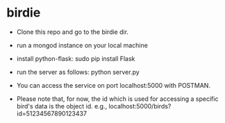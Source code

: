 # birdie

* Clone this repo and go to the birdie dir.

* run a mongod instance on your local machine

* install python-flask: sudo pip install Flask 

* run the server as follows:
python server.py

* You can access the service on port localhost:5000 with POSTMAN.

* Please note that, for now, the id which is used for accessing a specific bird's data is the object id.
e.g., localhost:5000/birds?id=51234567890123437
